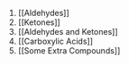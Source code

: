 1. [[Aldehydes]]
1. [[Ketones]]
2. [[Aldehydes and Ketones]]
3. [[Carboxylic Acids]]
4. [[Some Extra Compounds]]
